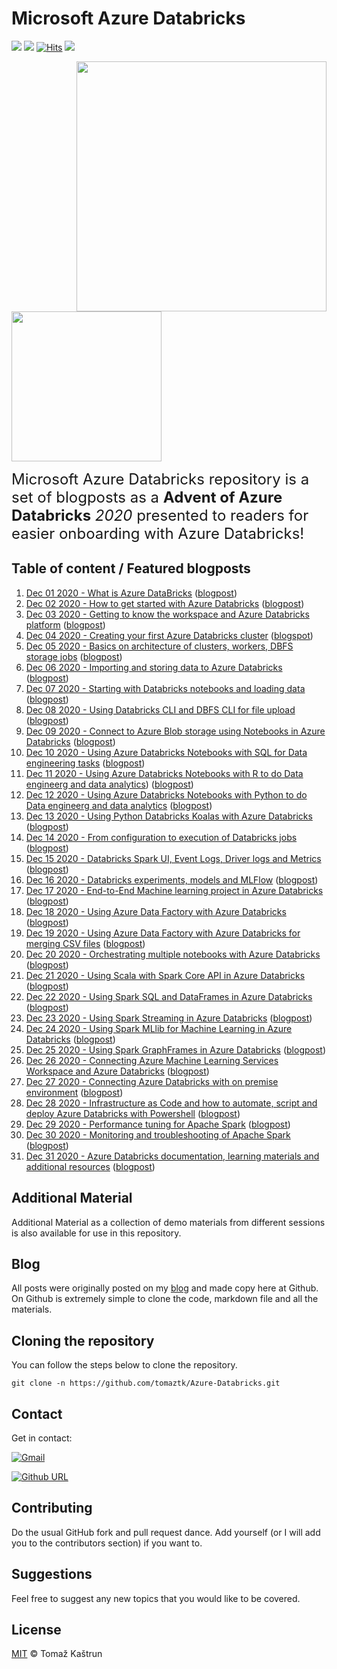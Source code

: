 <!-- README.md was wriiten in beautiful MacDown  -->
# Microsoft Azure Databricks

<!-- badges: start -->
![](http://img.shields.io/badge/Azure-Databricks-red.svg) ![](http://img.shields.io/badge/Microsoft-Azure-blue.svg) 
[![Hits](https://hits.seeyoufarm.com/api/count/incr/badge.svg?url=https%3A%2F%2Fgithub.com%2Ftomaztk%2FAzure-Databricks&count_bg=%2379C83D&title_bg=%23555555&icon=microsoftazure.svg&icon_color=%230A6BFF&title=hits&edge_flat=false)](https://hits.seeyoufarm.com)
![](https://img.shields.io/github/forks/tomaztk/azure-databricks?style=social)
<!-- badges: end -->


<img src="images/logo-databricks.png" align="right" width="400" />
<img src="images/logo-azure.svg"  width="240" />


<span style="font-size: x-large; font-weight: normal;">Microsoft Azure Databricks repository is 
a set of blogposts as a **Advent of Azure Databricks** _2020_ presented to readers for easier onboarding with Azure Databricks! </span>


## Table of content / Featured blogposts 

1. [Dec 01 2020 - What is Azure DataBricks](https://github.com/tomaztk/Azure-Databricks/blob/main/Dec%2001%202020%20-%20What%20is%20Azure%20DataBricks.md) ([blogpost](https://tomaztsql.wordpress.com/2020/12/01/advent-of-2020-day-1-what-is-azure-databricks/))
2. [Dec 02 2020 - How to get started with Azure Databricks](https://github.com/tomaztk/Azure-Databricks/blob/main/%20Dec%2002%202020%20-%20How%20to%20get%20started%20with%20Azure%20Databricks.md) ([blogpost](https://tomaztsql.wordpress.com/2020/12/02/advent-of-2020-day-2-how-to-get-started-with-azure-databricks/))
3. [Dec 03 2020 - Getting to know the workspace and Azure Databricks platform](https://github.com/tomaztk/Azure-Databricks/blob/main/%20Dec%2003%202020%20-%20Getting%20to%20know%20the%20workspace%20and%20Azure%20Databricks%20platform.md) ([blogpost](https://tomaztsql.wordpress.com/2020/12/03/advent-of-2020-day-3-getting-to-know-the-workspace-and-azure-databricks-platform/))
4. [Dec 04 2020 - Creating your first Azure Databricks cluster](https://github.com/tomaztk/Azure-Databricks/blob/main/Dec%2004%202020%20-%20Creating%20your%20first%20Azure%20Databricks%20cluster.md) ([blogspot](https://tomaztsql.wordpress.com/2020/12/04/advent-of-2020-day-4-creating-your-first-azure-databricks-cluster/))
5. [Dec 05 2020 - Basics on architecture of clusters, workers, DBFS storage jobs](https://github.com/tomaztk/Azure-Databricks/blob/main/Dec%2005%202020%20-%20Understanding%20Azure%20Databricks%20cluster%20architecture%2C%20workers%2C%20drivers%20and%20jobs.md) ([blogpost](https://tomaztsql.wordpress.com/2020/12/05/advent-of-2020-day-5-understanding-azure-databricks-cluster-architecture-workers-drivers-and-jobs/))
6. [Dec 06 2020 -  Importing and storing data to Azure Databricks](https://github.com/tomaztk/Azure-Databricks/blob/main/Dec%2006%202020%20-%20Importing%20and%20storing%20data%20to%20Azure%20Databricks.md) ([blogpost](https://tomaztsql.wordpress.com/2020/12/06/advent-of-2020-day-6-importing-and-storing-data-to-azure-databricks/))
7. [Dec 07 2020 - Starting with Databricks notebooks and loading data](https://github.com/tomaztk/Azure-Databricks/blob/main/Dec%2007%202020%20-%20Starting%20with%20Databricks%20notebooks%20and%20loading%20data%20to%20DBFS.md) ([blogpost](https://tomaztsql.wordpress.com/2020/12/07/advent-of-2020-day-7-starting-with-databricks-notebooks-and-loading-data-to-dbfs/))
8. [Dec 08 2020 - Using Databricks CLI and DBFS CLI for file upload](https://github.com/tomaztk/Azure-Databricks/blob/main/Dec%2008%202020%20-%20Using%20Databricks%20CLI%20and%20DBFS%20CLI%20for%20file%20upload.md) ([blogpost](https://tomaztsql.wordpress.com/2020/12/08/advent-of-2020-day-8-using-databricks-cli-and-dbfs-cli-for-file-upload/))
9. [Dec 09 2020 - Connect to Azure Blob storage using Notebooks in Azure Databricks](https://github.com/tomaztk/Azure-Databricks/blob/main/Dec%2009%202020%20-%20Connect%20to%20Azure%20Blob%20storage%20using%20Notebooks%20in%20%20Azure%20Databricks.md) ([blogpost](https://tomaztsql.wordpress.com/2020/12/09/advent-of-2020-day-9-connect-to-azure-blob-storage-using-notebooks-in-azure-databricks/))
10. [Dec 10 2020 - Using Azure Databricks Notebooks with SQL for Data engineering tasks](https://github.com/tomaztk/Azure-Databricks/blob/main/Dec%2010%202020%20-%20Using%20Azure%20Databricks%20Notebooks%20with%20SQL%20for%20Data%20engineering%20tasks.md) ([blogpost](https://tomaztsql.wordpress.com/2020/12/10/advent-of-2020-day-10-using-azure-databricks-notebooks-with-sql-for-data-engineering-tasks/))
11. [Dec 11 2020 - Using Azure Databricks Notebooks with R to do Data engineerg and data analytics](https://github.com/tomaztk/Azure-Databricks/blob/main/Dec%2011%202020%20-%20Using%20Azure%20Databricks%20Notebooks%20with%20SQL%20for%20Data%20engineering%20tasks.md)) ([blogpost](https://tomaztsql.wordpress.com/2020/12/11/advent-of-2020-day-11-using-azure-databricks-notebooks-with-r-language-for-data-analytics/))
12. [Dec 12 2020 - Using Azure Databricks Notebooks with Python to do Data engineerg and data analytics](https://github.com/tomaztk/Azure-Databricks/blob/main/Dec%2012%202020%20-%20Using%20Azure%20Databricks%20Notebooks%20with%20Python%20Language%20for%20data%20analytics.md) ([blogpost](https://tomaztsql.wordpress.com/2020/12/12/advent-of-2020-day-12-using-azure-databricks-notebooks-with-python-language-for-data-analytics/))
13. [Dec 13 2020 - Using Python Databricks Koalas with Azure Databricks](https://github.com/tomaztk/Azure-Databricks/blob/main/Dec%2013%202020%20-%20Using%20Python%20Databricks%20Koalas%20with%20Azure%20Databricks.md) ([blogpost](https://tomaztsql.wordpress.com/2020/12/13/advent-of-2020-day-13-using-python-databricks-koalas-with-azure-databricks/))
14. [Dec 14 2020 - From configuration to execution of Databricks jobs](https://github.com/tomaztk/Azure-Databricks/blob/main/Dec%2014%202020%20-%20%20From%20configuration%20to%20execution%20of%20Databricks%20jobs.md) ([blogpost](https://tomaztsql.wordpress.com/2020/12/14/advent-of-2020-day-14-from-configuration-to-execution-of-databricks-jobs/))
15. [Dec 15 2020 - Databricks Spark UI, Event Logs, Driver logs and Metrics](https://github.com/tomaztk/Azure-Databricks/blob/main/Dec%2015%202020%20-%20Databricks%20Spark%20UI%2C%20Event%20Logs%2C%20Driver%20logs%20and%20Metrics.md) ([blogpost](https://tomaztsql.wordpress.com/2020/12/15/advent-of-2020-day-15-databricks-spark-ui-event-logs-driver-logs-and-metrics/))
16. [Dec 16 2020 - Databricks experiments, models and MLFlow](https://github.com/tomaztk/Azure-Databricks/blob/main/Dec%2016%202020%20-%20Databricks%20experiments%2C%20models%20and%20MLFlow.md) ([blogpost](https://tomaztsql.wordpress.com/2020/12/16/advent-of-2020-day-16-databricks-experiments-models-and-mlflow/))
17. [Dec 17 2020 - End-to-End Machine learning project in Azure Databricks](https://github.com/tomaztk/Azure-Databricks/blob/main/Dec%2017%202020%20-%20End-to-End%20Machine%20learning%20project%20in%20Azure%20Databricks.md) ([blogpost](https://tomaztsql.wordpress.com/2020/12/17/advent-of-2020-day-17-end-to-end-machine-learning-project-in-azure-databricks/))
18. [Dec 18 2020 - Using Azure Data Factory with Azure Databricks](https://github.com/tomaztk/Azure-Databricks/blob/main/Dec%2018%202020%20-%20Using%20Azure%20Data%20Factory%20with%20Azure%20Databricks.md) ([blogpost](https://tomaztsql.wordpress.com/2020/12/18/advent-of-2020-day-18-using-azure-data-factory-with-azure-databricks/))
19. [Dec 19 2020 - Using Azure Data Factory with Azure Databricks for merging CSV files](https://github.com/tomaztk/Azure-Databricks/blob/main/Dec%2019%202020%20-%20Using%20Azure%20Data%20Factory%20with%20Azure%20Databricks%20for%20merging%20CSV%20files.md) ([blogpost](https://tomaztsql.wordpress.com/2020/12/19/advent-of-2020-day-19-using-azure-data-factory-with-azure-databricks-for-merging-csv-files/))
20. [Dec 20 2020 - Orchestrating multiple notebooks with Azure Databricks](https://github.com/tomaztk/Azure-Databricks/blob/main/Dec%2020%202020%20-%20Orchestrating%20multiple%20notebooks%20with%20Azure%20Databricks.md) ([blogpost](https://tomaztsql.wordpress.com/2020/12/16/advent-of-2020-day-16-databricks-experiments-models-and-mlflow/
))
21. [Dec 21 2020 - Using Scala with Spark Core API in Azure Databricks](https://github.com/tomaztk/Azure-Databricks/blob/main/Dec%2021%202020%20-%20Using%20Scala%20with%20Spark%20Core%20API%20in%20Azure%20Databricks.md) ([blogpost](https://tomaztsql.wordpress.com/2020/12/21/advent-of-2020-day-21-using-scala-with-spark-core-api-in-azure-databricks/))
22. [Dec 22 2020 - Using Spark SQL and DataFrames in Azure Databricks](https://github.com/tomaztk/Azure-Databricks/blob/main/Dec%2022%202020%20-%20Using%20Spark%20SQL%20and%20DataFrames%20in%20Azure%20Databricks.md) ([blogpost](https://tomaztsql.wordpress.com/2020/12/22/advent-of-2020-day-22-using-spark-sql-and-dataframes-in-azure-databricks/))
23. [Dec 23 2020 - Using Spark Streaming in Azure Databricks](https://github.com/tomaztk/Azure-Databricks/blob/main/Dec%2023%202020%20-%20Using%20Spark%20Streaming%20in%20Azure%20Databricks.md) ([blogpost](https://tomaztsql.wordpress.com/2020/12/23/advent-of-2020-day-23-using-spark-streaming-in-azure-databricks/))
24. [Dec 24 2020 - Using Spark MLlib for Machine Learning in Azure Databricks](https://github.com/tomaztk/Azure-Databricks/blob/main/Dec%2024%202020%20-%20Using%20Spark%20MLlib%20for%20Machine%20Learning%20in%20Azure%20Databricks.md) ([blogpost](https://tomaztsql.wordpress.com/2020/12/24/advent-of-2020-day-24-using-spark-mllib-for-machine-learning-in-azure-databricks/))
25. [Dec 25 2020 - Using Spark GraphFrames in Azure Databricks](https://github.com/tomaztk/Azure-Databricks/blob/main/Dec%2025%202020%20-%20Using%20Spark%20GraphFrames%20in%20Azure%20Databricks.md) ([blogpost](https://tomaztsql.wordpress.com/2020/12/25/advent-of-2020-day-25-using-spark-graphframes-in-azure-databricks/))
26. [Dec 26 2020 - Connecting Azure Machine Learning Services Workspace and Azure Databricks](https://github.com/tomaztk/Azure-Databricks/blob/main/Dec%2026%202020%20-%20Connecting%20Azure%20Machine%20Learning%20Services%20Workspace%20and%20Azure%20Databricks.md) ([blogpost](https://tomaztsql.wordpress.com/2020/12/26/advent-of-2020-day-26-connecting-azure-machine-learning-services-workspace-and-azure-databricks/))
27. [Dec 27 2020 - Connecting Azure Databricks with on premise environment](https://github.com/tomaztk/Azure-Databricks/blob/main/Dec%2027%202020%20-%20Connecting%20Azure%20Databricks%20with%20on%20premise%20environment.md) ([blogpost](https://tomaztsql.wordpress.com/2020/12/27/advent-of-2020-day-27-connecting-azure-databricks-with-on-premise-environment/))
28. [Dec 28 2020 - Infrastructure as Code and how to automate, script and deploy Azure Databricks with Powershell](https://github.com/tomaztk/Azure-Databricks/blob/main/Dec%2028%202020%20-%20Infrastructure%20as%20Code%20and%20how%20to%20automate%2C%20script%20and%20deploy%20Azure%20Databricks%20with%20Powershell.md) ([blogpost](https://tomaztsql.wordpress.com/2020/12/28/advent-of-2020-day-28-infrastructure-as-code-and-how-to-automate-script-and-deploy-azure-databricks-with-powershell/))
29. [Dec 29 2020 - Performance tuning for Apache Spark](https://github.com/tomaztk/Azure-Databricks/blob/main/Dec%2029%202020%20-%20Performance%20tuning%20for%20Apache%20Spark.md) ([blogpost](https://tomaztsql.wordpress.com/2020/12/29/advent-of-2020-day-29-performance-tuning-of-apache-spark/))
30. [Dec 30 2020 - Monitoring and troubleshooting of Apache Spark](https://github.com/tomaztk/Azure-Databricks/blob/main/Dec%2030%202020%20-%20Monitoring%20and%20troubleshooting%20of%20Apache%20Spark.md) ([blogpost](https://tomaztsql.wordpress.com/2020/12/30/advent-of-2020-day-30-monitoring-and-troubleshooting-of-apache-spark/))
31. [Dec 31 2020 - Azure Databricks documentation, learning materials and additional resources](https://github.com/tomaztk/Azure-Databricks/blob/main/Dec%2031%202020%20-%20Azure%20Databricks%20documentation%2C%20learning%20materials%20and%20additional%20resources.md) ([blogpost](https://tomaztsql.wordpress.com/2020/12/31/advent-of-2020-day-31-azure-databricks-documentation-learning-materials-and-additional-resources/))

## Additional Material

Additional Material as a collection of demo materials from different sessions is also available for use in this repository.

## Blog

All posts were originally posted on my [blog](https://tomaztsql.wordpress.com) and made copy here at Github. On Github is extremely simple to clone the code, markdown file and all the materials.

## Cloning the repository
You can follow the steps below to clone the repository.

```
git clone -n https://github.com/tomaztk/Azure-Databricks.git
```

## Contact
Get in contact:

 [![Gmail](https://img.shields.io/badge/Gmail-D14836?style=for-the-badge&logo=gmail&logoColor=white&)](mailto:tomaztsql@gmail.com?subject=[GithubRepo]%20AzureDatabricks)
 
 [![Github URL](https://img.shields.io/twitter/url/https/twitter.com/tomaz_tsql.svg?style=social&label=Follow%20%40tomaz_tsql)](https://github.com/tomaztk)

<!--
<a class="github-button" href="https://github.com/tomaztk" data-show-count="true" aria-label="Follow @tomaztk on GitHub">Follow @tomaztk</a>
<script async defer src="https://buttons.github.io/buttons.js"></script>  -->


## Contributing
Do the usual GitHub fork and pull request dance. Add yourself (or I will add you to the contributors section) if you want to. 


## Suggestions
Feel free to suggest any new topics that you would like to be covered.


## License
[MIT](https://choosealicense.com/licenses/mit/) © Tomaž Kaštrun
